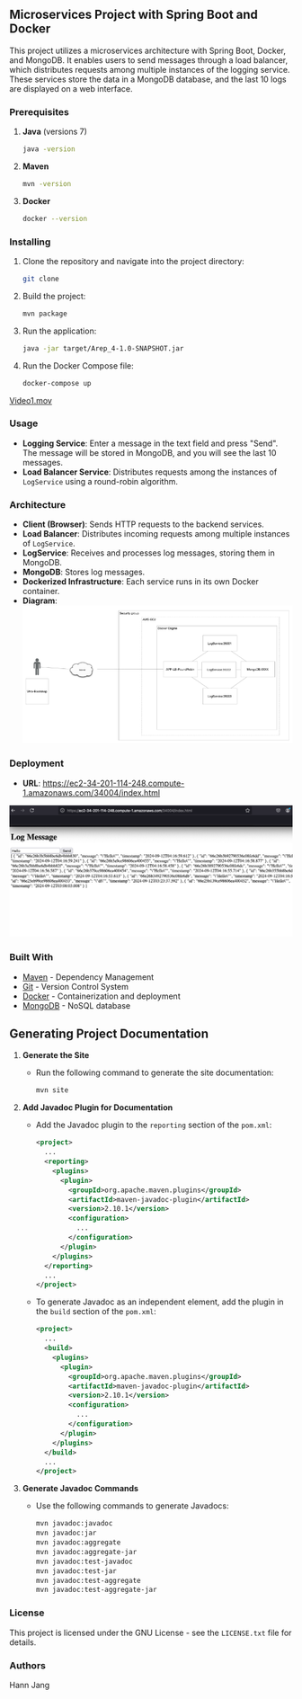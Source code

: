 ## Microservices Project with Spring Boot and Docker

This project utilizes a microservices architecture with Spring Boot, Docker, and MongoDB. It enables users to send messages through a load balancer, which distributes requests among multiple instances of the logging service. These services store the data in a MongoDB database, and the last 10 logs are displayed on a web interface.
### Prerequisites

1. **Java** (versions 7)
    ```sh
    java -version
    ```

2. **Maven**
    ```sh
    mvn -version
    ```

3. **Docker**
    ```sh
    docker --version
    ```

### Installing

1. Clone the repository and navigate into the project directory:
    ```sh
    git clone 

2. Build the project:
    ```sh
    mvn package
    ```

3. Run the application:
    ```sh
    java -jar target/Arep_4-1.0-SNAPSHOT.jar
    ```

4. Run the Docker Compose file:
    ```sh
    docker-compose up
    ```
  [Video1.mov](images%2FVideo1.mov) 


### Usage

- **Logging Service**: Enter a message in the text field and press "Send". The message will be stored in MongoDB, and you will see the last 10 messages.
- **Load Balancer Service**: Distributes requests among the instances of `LogService` using a round-robin algorithm.

### Architecture

- **Client (Browser)**: Sends HTTP requests to the backend services.
- **Load Balancer**: Distributes incoming requests among multiple instances of `LogService`.
- **LogService**: Receives and processes log messages, storing them in MongoDB.
- **MongoDB**: Stores log messages.
- **Dockerized Infrastructure**: Each service runs in its own Docker container.
- **Diagram**:
 ![img_1.png](images%2Fimg_1.png)

### Deployment

- **URL**: https://ec2-34-201-114-248.compute-1.amazonaws.com/34004/index.html

![img.png](images%2Fimg.png)


### Built With

- [Maven](https://maven.apache.org/) - Dependency Management
- [Git](http://git-scm.com/) - Version Control System
- [Docker](https://www.docker.com) - Containerization and deployment
- [MongoDB](https://www.mongodb.com) - NoSQL database

## Generating Project Documentation

1. **Generate the Site**
    - Run the following command to generate the site documentation:
      ```sh
      mvn site
      ```

2. **Add Javadoc Plugin for Documentation**
    - Add the Javadoc plugin to the `reporting` section of the `pom.xml`:
      ```xml
      <project>
        ...
        <reporting>
          <plugins>
            <plugin>
              <groupId>org.apache.maven.plugins</groupId>
              <artifactId>maven-javadoc-plugin</artifactId>
              <version>2.10.1</version>
              <configuration>
                ...
              </configuration>
            </plugin>
          </plugins>
        </reporting>
        ...
      </project>
      ```

    - To generate Javadoc as an independent element, add the plugin in the `build` section of the `pom.xml`:
      ```xml
      <project>
        ...
        <build>
          <plugins>
            <plugin>
              <groupId>org.apache.maven.plugins</groupId>
              <artifactId>maven-javadoc-plugin</artifactId>
              <version>2.10.1</version>
              <configuration>
                ...
              </configuration>
            </plugin>
          </plugins>
        </build>
        ...
      </project>
      ```

3. **Generate Javadoc Commands**
    - Use the following commands to generate Javadocs:
      ```sh
      mvn javadoc:javadoc
      mvn javadoc:jar
      mvn javadoc:aggregate
      mvn javadoc:aggregate-jar
      mvn javadoc:test-javadoc
      mvn javadoc:test-jar
      mvn javadoc:test-aggregate
      mvn javadoc:test-aggregate-jar

### License

This project is licensed under the GNU License - see the `LICENSE.txt` file for details.

### Authors

Hann Jang


